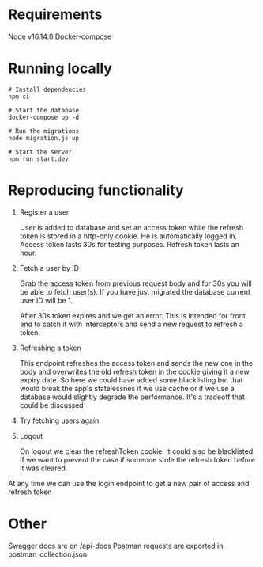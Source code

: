 # Requirements

Node v16.14.0
Docker-compose

# Running locally

```shell
# Install dependencies
npm ci

# Start the database
docker-compose up -d

# Run the migrations
node migration.js up

# Start the server
npm run start:dev
```

# Reproducing functionality

1. Register a user

   User is added to database and set an access token while the refresh token is stored in a http-only cookie.
   He is automatically logged in. Access token lasts 30s for testing purposes. Refresh token lasts an hour.

2. Fetch a user by ID

   Grab the access token from previous request body and for 30s you will be able to fetch user(s). If you have just migrated the database current user ID will be 1.

   After 30s token expires and we get an error. This is intended for front end to catch it with interceptors and send a new request to refresh a token.

3. Refreshing a token

   This endpoint refreshes the access token and sends the new one in the body and overwrites the old refresh token in the cookie giving it a new expiry date. So here we could have added some blacklisting but that would break the app's statelessnes if we use cache or if we use a database would slightly degrade the performance. It's a tradeoff that could be discussed

4. Try fetching users again

5. Logout

   On logout we clear the refreshToken cookie. It could also be blacklisted if we want to prevent the case
   if someone stole the refresh token before it was cleared.

At any time we can use the login endpoint to get a new pair of access and refresh token

# Other

Swagger docs are on /api-docs
Postman requests are exported in postman_collection.json
